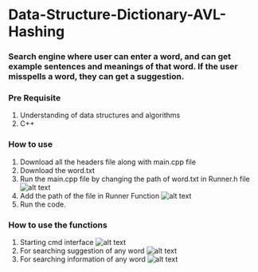 # Data-Structure-Dictionary-AVL-Hashing

### Search engine where user can enter a word, and can get example sentences and meanings of that word. If the user misspells a word, they can get a suggestion.

### Pre Requisite

1. Understanding of data structures and algorithms
2. C++

### How to use
1. Download all the headers file along with main.cpp file
2. Download the word.txt
3. Run the main.cpp file by changing the path of word.txt in Runner.h file
![alt text](https://drive.google.com/file/d/1E3S9zYk6Qs7zsz4fsv4JJSJgCHG5ESbw/view?usp=sharing)
4. Add the path of the file in Runner Function
![alt text](https://drive.google.com/file/d/1GAKstwimy-14NBmFJr2C6AQ7z8ZzYpAj/view?usp=sharing)
5. Run the code.

### How to use the functions
1. Starting cmd interface
![alt text](https://drive.google.com/file/d/15y86ib-SlzcYblEjMEvtF7rexFqXAXaX/view?usp=sharing)
2. For searching suggestion of any word
![alt text](https://drive.google.com/file/d/1VeND79vC316vuNlCVyRRK_WDGvKG3kkA/view?usp=sharing)
3. For searching information of any word
![alt text](https://drive.google.com/file/d/1DdoUrPuzigip6TeFIfkIqf5K8Ehr6Xsb/view?usp=sharing)
